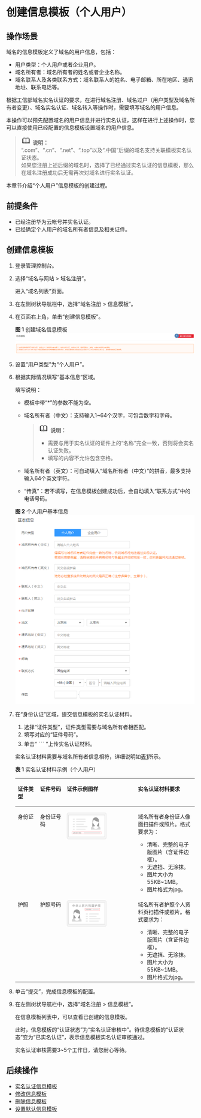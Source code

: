 # 创建信息模板（个人用户）<a name="domain_ug_340002"></a>

## 操作场景<a name="zh-cn_topic_0193892073_section12791728139"></a>

域名的信息模板定义了域名的用户信息，包括：

-   用户类型：个人用户或者企业用户。
-   域名所有者：域名所有者的姓名或者企业名称。
-   域名联系人及各类联系方式：域名联系人的姓名、电子邮箱、所在地区、通讯地址、联系电话等。

根据工信部域名实名认证的要求，在进行域名注册、域名过户（用户类型及域名所有者变更）、域名实名认证、域名转入等操作时，需要填写域名的用户信息。

本操作可以预先配置域名的用户信息并进行实名认证，这样在进行上述操作时，您可以直接使用已经配置的信息模板设置域名的用户信息。

>![](public_sys-resources/icon-note.gif) **说明：**   
>“.com”、“.cn”、“.net”、“.top”以及“.中国”后缀的域名支持关联模板实名认证状态。  
>如果您注册上述后缀的域名时，选择了已经通过实名认证的信息模板，那么在域名注册成功后无需再次对域名进行实名认证。  

本章节介绍“个人用户”信息模板的创建过程。

## 前提条件<a name="zh-cn_topic_0193892073_section728492932711"></a>

-   已经注册华为云帐号并实名认证。
-   已经确定个人用户的域名所有者信息及相关证件。

## 创建信息模板<a name="zh-cn_topic_0193892073_section1275283411143"></a>

1.  登录管理控制台。
2.  选择“域名与网站 \> 域名注册”。

    进入“域名列表”页面。

3.  在左侧树状导航栏中，选择“域名注册 \> 信息模板”。
4.  在页面右上角，单击“创建信息模板”。

    **图 1**  创建域名信息模板<a name="zh-cn_topic_0193892073_fig19287123665620"></a>  
    ![](figures/创建域名信息模板.png "创建域名信息模板")

5.  设置“用户类型”为“个人用户”。
6.  根据实际情况填写“基本信息”区域。

    填写说明：

    -   模板中带“\*”的参数不能为空。
    -   域名所有者（中文）：支持输入1\~64个汉字，可包含数字和字母。

        >![](public_sys-resources/icon-note.gif) **说明：**   
        >-   需要与用于实名认证的证件上的“名称”完全一致，否则将会实名认证失败。  
        >-   填写的内容不允许包含空格。  

    -   域名所有者（英文）：可自动填入“域名所有者（中文）”的拼音，最多支持输入64个英文字符。
    -   “传真”：若不填写，在信息模板创建成功后，会自动填入“联系方式”中的电话号码。

    **图 2**  个人用户基本信息<a name="zh-cn_topic_0193892073_fig195961623165918"></a>  
    ![](figures/个人用户基本信息.png "个人用户基本信息")

7.  在“身份认证”区域，提交信息模板的实名认证材料。

    1.  选择“证件类型”，证件类型需要与域名所有者相匹配。
    2.  填写对应的“证件号码”。
    3.  单击“![](figures/icon-upload-8.png)”上传实名认证材料。

    实名认证材料需要与域名所有者信息相符，详细说明如[表1](#zh-cn_topic_0193892073_table531201717377)所示。

    **表 1**  实名认证材料示例（个人用户）

    <a name="zh-cn_topic_0193892073_table531201717377"></a>
    <table><thead align="left"><tr id="domain_ug_320002_zh-cn_topic_0216046856_zh-cn_topic_0193892073_row431081783718"><th class="cellrowborder" valign="top" width="12.43124312431243%" id="mcps1.2.5.1.1"><p id="domain_ug_320002_zh-cn_topic_0216046856_zh-cn_topic_0193892073_p133097174376"><a name="domain_ug_320002_zh-cn_topic_0216046856_zh-cn_topic_0193892073_p133097174376"></a><a name="domain_ug_320002_zh-cn_topic_0216046856_zh-cn_topic_0193892073_p133097174376"></a>证件类型</p>
    </th>
    <th class="cellrowborder" valign="top" width="14.891489148914891%" id="mcps1.2.5.1.2"><p id="domain_ug_320002_zh-cn_topic_0216046856_zh-cn_topic_0193892073_p8309101783719"><a name="domain_ug_320002_zh-cn_topic_0216046856_zh-cn_topic_0193892073_p8309101783719"></a><a name="domain_ug_320002_zh-cn_topic_0216046856_zh-cn_topic_0193892073_p8309101783719"></a>证件号码</p>
    </th>
    <th class="cellrowborder" valign="top" width="39.64396439643964%" id="mcps1.2.5.1.3"><p id="domain_ug_320002_zh-cn_topic_0216046856_p54071016113915"><a name="domain_ug_320002_zh-cn_topic_0216046856_p54071016113915"></a><a name="domain_ug_320002_zh-cn_topic_0216046856_p54071016113915"></a>证件示例图样</p>
    </th>
    <th class="cellrowborder" valign="top" width="33.03330333033303%" id="mcps1.2.5.1.4"><p id="domain_ug_320002_zh-cn_topic_0216046856_zh-cn_topic_0193892073_p130919178373"><a name="domain_ug_320002_zh-cn_topic_0216046856_zh-cn_topic_0193892073_p130919178373"></a><a name="domain_ug_320002_zh-cn_topic_0216046856_zh-cn_topic_0193892073_p130919178373"></a>实名认证材料要求</p>
    </th>
    </tr>
    </thead>
    <tbody><tr id="domain_ug_320002_zh-cn_topic_0216046856_zh-cn_topic_0193892073_row4311161713718"><td class="cellrowborder" valign="top" width="12.43124312431243%" headers="mcps1.2.5.1.1 "><p id="domain_ug_320002_zh-cn_topic_0216046856_zh-cn_topic_0193892073_p193101617163711"><a name="domain_ug_320002_zh-cn_topic_0216046856_zh-cn_topic_0193892073_p193101617163711"></a><a name="domain_ug_320002_zh-cn_topic_0216046856_zh-cn_topic_0193892073_p193101617163711"></a>身份证</p>
    </td>
    <td class="cellrowborder" valign="top" width="14.891489148914891%" headers="mcps1.2.5.1.2 "><p id="domain_ug_320002_zh-cn_topic_0216046856_zh-cn_topic_0193892073_p1331051716371"><a name="domain_ug_320002_zh-cn_topic_0216046856_zh-cn_topic_0193892073_p1331051716371"></a><a name="domain_ug_320002_zh-cn_topic_0216046856_zh-cn_topic_0193892073_p1331051716371"></a>身份证号码</p>
    </td>
    <td class="cellrowborder" valign="top" width="39.64396439643964%" headers="mcps1.2.5.1.3 "><p id="domain_ug_320002_zh-cn_topic_0216046856_p11407816203917"><a name="domain_ug_320002_zh-cn_topic_0216046856_p11407816203917"></a><a name="domain_ug_320002_zh-cn_topic_0216046856_p11407816203917"></a><a name="domain_ug_320002_zh-cn_topic_0216046856_image481712227395"></a><a name="domain_ug_320002_zh-cn_topic_0216046856_image481712227395"></a><span><img id="domain_ug_320002_zh-cn_topic_0216046856_image481712227395" src="figures/身份证.png" width="106.4" height="70.93342200000001"></span></p>
    </td>
    <td class="cellrowborder" valign="top" width="33.03330333033303%" headers="mcps1.2.5.1.4 "><p id="domain_ug_320002_zh-cn_topic_0216046856_zh-cn_topic_0193892073_p2310121733712"><a name="domain_ug_320002_zh-cn_topic_0216046856_zh-cn_topic_0193892073_p2310121733712"></a><a name="domain_ug_320002_zh-cn_topic_0216046856_zh-cn_topic_0193892073_p2310121733712"></a>域名所有者身份证人像面扫描件或照片。格式要求为：</p>
    <a name="domain_ug_320002_zh-cn_topic_0216046856_zh-cn_topic_0193892073_ul2311171717374"></a><a name="domain_ug_320002_zh-cn_topic_0216046856_zh-cn_topic_0193892073_ul2311171717374"></a><ul id="domain_ug_320002_zh-cn_topic_0216046856_zh-cn_topic_0193892073_ul2311171717374"><li>清晰、完整的电子版图片（含证件边框）。</li><li>无遮挡、无涂抹。</li><li>图片大小为55KB~1MB。</li><li>图片格式为jpg。</li></ul>
    </td>
    </tr>
    <tr id="domain_ug_320002_zh-cn_topic_0216046856_zh-cn_topic_0193892073_row1931281713377"><td class="cellrowborder" valign="top" width="12.43124312431243%" headers="mcps1.2.5.1.1 "><p id="domain_ug_320002_zh-cn_topic_0216046856_zh-cn_topic_0193892073_p6311191719376"><a name="domain_ug_320002_zh-cn_topic_0216046856_zh-cn_topic_0193892073_p6311191719376"></a><a name="domain_ug_320002_zh-cn_topic_0216046856_zh-cn_topic_0193892073_p6311191719376"></a>护照</p>
    </td>
    <td class="cellrowborder" valign="top" width="14.891489148914891%" headers="mcps1.2.5.1.2 "><p id="domain_ug_320002_zh-cn_topic_0216046856_zh-cn_topic_0193892073_p9311117163714"><a name="domain_ug_320002_zh-cn_topic_0216046856_zh-cn_topic_0193892073_p9311117163714"></a><a name="domain_ug_320002_zh-cn_topic_0216046856_zh-cn_topic_0193892073_p9311117163714"></a>护照号码</p>
    </td>
    <td class="cellrowborder" valign="top" width="39.64396439643964%" headers="mcps1.2.5.1.3 "><p id="domain_ug_320002_zh-cn_topic_0216046856_p740791610397"><a name="domain_ug_320002_zh-cn_topic_0216046856_p740791610397"></a><a name="domain_ug_320002_zh-cn_topic_0216046856_p740791610397"></a><a name="domain_ug_320002_zh-cn_topic_0216046856_image1578913256398"></a><a name="domain_ug_320002_zh-cn_topic_0216046856_image1578913256398"></a><span><img id="domain_ug_320002_zh-cn_topic_0216046856_image1578913256398" src="figures/护照.png" width="106.4" height="70.93342200000001"></span></p>
    </td>
    <td class="cellrowborder" valign="top" width="33.03330333033303%" headers="mcps1.2.5.1.4 "><p id="domain_ug_320002_zh-cn_topic_0216046856_zh-cn_topic_0193892073_p143111117153720"><a name="domain_ug_320002_zh-cn_topic_0216046856_zh-cn_topic_0193892073_p143111117153720"></a><a name="domain_ug_320002_zh-cn_topic_0216046856_zh-cn_topic_0193892073_p143111117153720"></a>域名所有者护照个人资料页扫描件或照片。格式要求为：</p>
    <a name="domain_ug_320002_zh-cn_topic_0216046856_zh-cn_topic_0193892073_ul6312201716371"></a><a name="domain_ug_320002_zh-cn_topic_0216046856_zh-cn_topic_0193892073_ul6312201716371"></a><ul id="domain_ug_320002_zh-cn_topic_0216046856_zh-cn_topic_0193892073_ul6312201716371"><li>清晰、完整的电子版图片（含证件边框）。</li><li>无遮挡、无涂抹。</li><li>图片大小为55KB~1MB。</li><li>图片格式为jpg。</li></ul>
    </td>
    </tr>
    </tbody>
    </table>

8.  单击“提交”，完成信息模板的配置。
9.  在左侧树状导航栏中，选择“域名注册 \> 信息模板”。

    在信息模板列表中，可以查看已创建的信息模板。

    此时，信息模板的“认证状态”为“实名认证审核中”。待信息模板的“认证状态”变为“已实名认证”，表示信息模板实名认证审核通过。

    实名认证审核需要3\~5个工作日，请您耐心等待。


## 后续操作<a name="zh-cn_topic_0193892073_section870173932618"></a>

-   [实名认证信息模板](实名认证信息模板.md)
-   [修改信息模板](修改信息模板.md)
-   [删除信息模板](删除信息模板.md)
-   [设置默认信息模板](设置默认信息模板.md)

